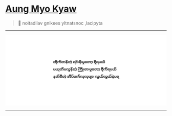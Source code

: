 # [Aung Myo Kyaw](https://www.aungmyokyaw.com)

> 🦀 noitadilav gnikees yltnatsnoc ,lacipyta

---

<img src="assets/cover.png" align="center">

---
